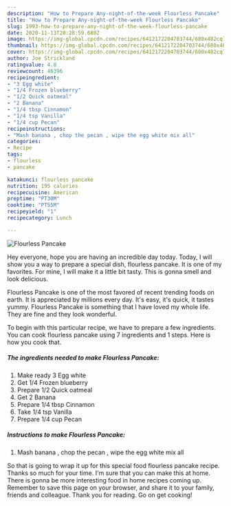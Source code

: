 ```yaml
---
description: "How to Prepare Any-night-of-the-week Flourless Pancake"
title: "How to Prepare Any-night-of-the-week Flourless Pancake"
slug: 1993-how-to-prepare-any-night-of-the-week-flourless-pancake
date: 2020-11-13T20:28:59.680Z
image: https://img-global.cpcdn.com/recipes/6412172204703744/680x482cq70/flourless-pancake-recipe-main-photo.jpg
thumbnail: https://img-global.cpcdn.com/recipes/6412172204703744/680x482cq70/flourless-pancake-recipe-main-photo.jpg
cover: https://img-global.cpcdn.com/recipes/6412172204703744/680x482cq70/flourless-pancake-recipe-main-photo.jpg
author: Joe Strickland
ratingvalue: 4.8
reviewcount: 46396
recipeingredient:
- "3 Egg white"
- "1/4 Frozen blueberry"
- "1/2 Quick oatmeal"
- "2 Banana"
- "1/4 tbsp Cinnamon"
- "1/4 tsp Vanilla"
- "1/4 cup Pecan"
recipeinstructions:
- "Mash banana , chop the pecan , wipe the egg white mix all"
categories:
- Recipe
tags:
- flourless
- pancake

katakunci: flourless pancake 
nutrition: 195 calories
recipecuisine: American
preptime: "PT30M"
cooktime: "PT55M"
recipeyield: "1"
recipecategory: Lunch

---
```



![Flourless Pancake](https://img-global.cpcdn.com/recipes/6412172204703744/680x482cq70/flourless-pancake-recipe-main-photo.jpg)

Hey everyone, hope you are having an incredible day today. Today, I will show you a way to prepare a special dish, flourless pancake. It is one of my favorites. For mine, I will make it a little bit tasty. This is gonna smell and look delicious.



Flourless Pancake is one of the most favored of recent trending foods on earth. It is appreciated by millions every day. It's easy, it's quick, it tastes yummy. Flourless Pancake is something that I have loved my whole life. They are fine and they look wonderful.


To begin with this particular recipe, we have to prepare a few ingredients. You can cook flourless pancake using 7 ingredients and 1 steps. Here is how you cook that.

<!--inarticleads1-->

##### The ingredients needed to make Flourless Pancake:

1. Make ready 3 Egg white
1. Get 1/4 Frozen blueberry
1. Prepare 1/2 Quick oatmeal
1. Get 2 Banana
1. Prepare 1/4 tbsp Cinnamon
1. Take 1/4 tsp Vanilla
1. Prepare 1/4 cup Pecan




<!--inarticleads2-->

##### Instructions to make Flourless Pancake:

1. Mash banana , chop the pecan , wipe the egg white mix all




So that is going to wrap it up for this special food flourless pancake recipe. Thanks so much for your time. I'm sure that you can make this at home. There is gonna be more interesting food in home recipes coming up. Remember to save this page on your browser, and share it to your family, friends and colleague. Thank you for reading. Go on get cooking!
